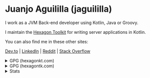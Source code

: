 # Juanjo Aguililla (jaguililla)

I work as a JVM Back-end developer using Kotlin, Java or Groovy.

I maintain the [Hexagon Toolkit] for writing server applications in Kotlin.

You can also find me in these other sites:

[Dev.to] | [LinkedIn] | [Reddit] | [Stack Overflow]

[Hexagon Toolkit]: https://hexagontk.com

[Dev.to]: https://dev.to/jaguililla
[LinkedIn]: https://www.linkedin.com/in/jaguililla
[Reddit]: https://www.reddit.com/user/jaguililla
[Stack Overflow]: https://stackoverflow.com/users/973418/jaguililla
[Twitter]: https://twitter.com/jaguililla

<details>
  <summary>GPG (hexagonkt.com)</summary>

  ### GPG Key Proof

  I hereby claim:

  * I am `jaguililla` [(Juanjo Aguililla) on GitHub](https://github.com/jaguililla).
  * I have a public key (issued to `project@hexagonkt.com`) whose fingerprint is:
    [792B D37F F598 91C4 AC6F  8D92 3B26 711D 2AEE 3721][Key]

  To claim this, I am signing this public key (with the command: `gpg --armor --detach-sig hexagonkt_public.key`):

  ```
  -----BEGIN PGP PUBLIC KEY BLOCK-----

  mQINBF7SaUMBEADCbJcPxCQdt8vjfE2r6gVaq0F0SF4ukGAFkWFlgAlXfmYadLP6
  ydP5P2ij0cpmnEgq982GxAPAFyTeFLPdmJAJ8oVXvb6pQUP7qpkn5q3Oi7bhW5ge
  g2ZDbTVyvD4KdYF7xgjnaiJJjylQZ9PrBUDzab11hr6r5woC3qQ8NBAkIVOshdpq
  jjjBnvtBOY/ZlJ9P5drzYLuJpX6BPSag+oAzqbbHYeKTX4O8fuR1GE3S8K+CJwfn
  pl5up3Y2PF6JlNzIs889czlhJJNKZy4HvQ+UdoJ46vK7OthXePBTKMqNjRwsdJad
  6tRRDylwXc/hys7oLjhXdaCfDq7y3WCb7GU9fGsWeHc0izIIeUSQX29O84/ZaAq9
  GP8l3+CiN44qqQeSK00FRPRROHjwCPFNRsQgSZBaEsJt7pIYKcbpMO828fxV/QTe
  4WqZGfl1iLf/lUbTUx9oYszrYmVZ17G2+yjDLSSYNW/V7TcmNrb4wZiP6gDMOqmD
  lbfsL57fBpUCXZcvtdov9XrVrpTgGFmzTCfjpz9iogbT406plOA3rtDBBLe+4tDg
  FIhRronVw3z5Mf6H4HLkqH0z7KEqh2ak1vjx9FV2C8Mm8meOawXuVgmWMsTlKOmR
  iZ5ySVSVm0CCiZ+L32Wun2zIrKTOSCP/qagNlsE2OiVR8CTnKY/2WGPLdwARAQAB
  tE1IZXhhZ29uIFRvb2xraXQgKEtleSB1c2VkIHRvIHNpZ24gcHVibGlzaGVkIGJp
  bmFyaWVzKSA8cHJvamVjdEBoZXhhZ29ua3QuY29tPokCVAQTAQgAPhYhBHkr03/1
  mJHErG+NkjsmcR0q7jchBQJe0mlDAhsDBQkFo5qABQsJCAcCBhUKCQgLAgQWAgMB
  Ah4BAheAAAoJEDsmcR0q7jchwVYP+wVDutjvwYOKh7M5L4VJqd/HAWBbKEFFs14r
  iSMb50t9uOdu1zWMN3re7UZL7Aks0bo7PY0Jd+aP+A7nd8AJ37lMzoB+G2NHTgjI
  UCkEBbMqGu4UKn7RWzc27L/wQqfffoYxD1qfLtGymzmlnsd3ES5k7Sa7c/RpJFUe
  gjp+4R0M4UT8M0Q0Y7Ly8Bn3UjbSbGAj0p9SAx5qrehTrPRaD0l1m3eMThTgRYcn
  /fdlTmT5EjhgG5f9rUcC8MR39IWrh0KeXh53qzgoA2qQ9QbYm8WvI/HwlPPm8yJz
  bJro3Q0DfGXCFDxRw+wlVfr3R9N3WalMm2/w9VIlc1biloCXf6nnxInk1eXHGKsa
  UpuHm9mJ99teHGynod7y3IORNHbQGDBSgXaXTDgZpMueUZREsTCo75VZe0QjSkyB
  Izs3tmvGgXLqBuxU4va7nxcnR/97oJqYAfRTi5eZpNm84Vi8hVQB/pgJZgZOmHLW
  No3IHDXYhjeTrb0Jk5VU6svS2BTFSE+dU5bTpTTiHc0QGGtjge6y/9sn1xMLnaJ0
  BDyFoTfgISuZsvLZlRnIyBVnUbkSPx+f3y7b0yY3QSTj0ZJdqlGGyVEGGNYiU1n/
  z94TvoUvns7sJ1FBmpkXyYYBYvG6IIPD30XRuIrOe58f19nJieKxnWZPRySYrnpI
  qKPNUMMmuQINBF7SaUMBEADhk4xgHrsaec0CePF7A2eL0oEoXEEvOVOMvNWrSfd0
  Ec2G/zk5EBOw+u3mLLk3CjzzQ9bEvbDkINIu1A1XKIhMQLllPbN3Oy0up3ZtXq3o
  t6x4Yrpl5yemzIhPL0TvlMUt2G7+qYS089/R5T4Rb5j2DGiBztiE1PvBZktBQxgz
  OGvYotTAgGYqADNveW+lQRy4lqWCghuXDllSHm102l/saWDwFhb2Sywb+xgh6CD+
  UQfDPw5E2bfdC+Ho0xGQmwvQyBFgGW7oZ6m0Ozb/K4bKfyOohD/WEIa2iSzgQUJj
  +kYVvdUeTUheYoeuPNJrjUtDEnR8hoalr/Di6YdE9Vyw09e1/IM3kngIlXedHP4/
  hUXuq/44QYAWKXgtZQ4Tjm/KVG1MsbjD7emAJ1aLNE1+WU1K1A44jr2Pwgu0WFOC
  CSvQHz/cxGmDN9kZNC/Ufeu7eQHuRB7kxUXu/m+qcsWkWLPNhkRICQZAWuEaTPX+
  cguqXsxBxpRFqasRiCJ0eXSVObYsojv0AMb6Rd3vBa7wVJLyWydWK4279fA1EqG6
  71EzZWqdw+56BFIooO20r8DWEXaPNeeyB4ymcg9lz6hG7hx9kBujI77wwELE4NBL
  eBOhE8+kQDkd4Ygk81ZPhBiQLQ+S7lMzVz3VHx0ve9GCZQ+VfBUHtdiG3uHY7RjY
  qQARAQABiQI8BBgBCAAmFiEEeSvTf/WYkcSsb42SOyZxHSruNyEFAl7SaUMCGwwF
  CQWjmoAACgkQOyZxHSruNyGV/g/8DrpUsYN4ri/SHEHvhM92FtyuSrhqd8MF5NYs
  A3R24bJthrKcmS20qWqyK4mf+gP0ngWZsR1piCuS7hZGJ93gHkIBkwg5AvJD4i/6
  n3qJyZcIA6hcHjyo+TlVelnSnlqWoqc3NuS+krb+GlEYUDQmTPbYRvj8pifWgu84
  YK532XJb8Egeq4mZ6zgQRmT/SKwMh+pTUeB6KueyxehT5vMMFZy1jIc+RzcuKIMf
  KwJ9SmISP910MVFik9++Ou0wFLhcnnSmGOfoQhuVenQSYNeSsV3JnASaqwqzabiG
  xhLtsCxyzPlXt6oZcjg4ktG7EknWNb3khdOsfCpdx2ZKA2hQ0YxbQ5Z6hDyVMkBC
  /4kBBlWU0PjuN4Blls3fTWP0S/sI9gmRRFuaURkCoP0WBrxaIdiJCcM+rFiXI5d3
  kxHY1Otu8HCX1STsBh/Al9AuZqrpAmBDDMq/9BWckSKvYBubFhZN7aKHBIi4Uuaa
  lHfPrk67nbMfdK8jlfbQ2qWwZUVfYJwPG8tZQlrWnZ3GcPRsshnj3NikkYrIQQNW
  CZwjvDH5JIibXNd1Gt6pIaDfup3S5MRwzfE0O0zDJUM2A84F+16adrys/gRpPyAB
  +FgfvrpEI6934Es+4wKixc3HdPEciCwQ61mJ/nyrpxOz7o+bPGcmPwnzP3qiuI0H
  aoqYg4Q=
  =RXeZ
  -----END PGP PUBLIC KEY BLOCK-----
  ```

  With the key [792B D37F F598 91C4 AC6F  8D92 3B26 711D 2AEE 3721][Key],
  yielding the signature:

  ```
  -----BEGIN PGP SIGNATURE-----

  iQIzBAABCAAdFiEEeSvTf/WYkcSsb42SOyZxHSruNyEFAl8Sy84ACgkQOyZxHSru
  NyEe+g/9EYdPBeuUmWFAnQ5cSmKq0SHIJ03jfNgNISP/2rO/2DBEC+F/CBrtdJAU
  r/IZgdRXLTv3YRf1UemSXU2ZczdpridBljYD95x8BgH18p9y+t7Llg78XspYpsU1
  jXVVvOgJDomzfHaSd3bXI/1j7+N+E3YfMjuTdt3pVSJC1+0jOyYyAyMR/iG5hIK+
  gcHbCZ/w4iqK3hbrHBAssLhcTFIT+TBDXATQXDf5N35Zkc1YPdjC39/bV04YFPv0
  VfYMsb+agUfnDOfqJ7TRgNsiAlKKx1/ZfNR3U//nYJg4kVQL+jhaWJxSszudl2mL
  l8/qJGZLzE/LKU/az3Xpw8gtoH5Pe94879IE29z8GqgAmgkKhR1UGe+wL2W4LzXI
  bYc9wHTdLdvOKhUYvQxFD/rRIjchSg4TljgwEgAOILFdQyExanQ9Lv9OMvb+TaLW
  2h+WIg5Gzhq/kF+1WPgYod1VDTmozot0vlFQZ19YwIek4q7YCLOhdjPgnpd8C/6n
  rQnf/OF3nFSp/tMCG5U/faut+yhUWZZw+DXCBZXzHA2d1PUjccZWC7ROv+x68+ML
  YRHccYH8EZcZy4em8WBFZfvj+TRDpK8ZCMXeOpfkaUozrKH0NSC0LCPy/Ve02QOm
  iRwCbmjSEmorzoeNjzov9eLm+DGVXwEdOLhu80kZkH48pVIRhMY=
  =9y00
  -----END PGP SIGNATURE-----
  ```

  This can be verified executing: `gpg --verify hexagonkt_public.key.asc hexagonkt_public.key`

  And finally, I am proving ownership of the GitHub account by posting this in my personal repository.

  [Key]: https://keys.openpgp.org/search?q=project%40hexagonkt.com
</details>

<details>
  <summary>GPG (hexagontk.com)</summary>

  ### GPG Key Proof

  I hereby claim:

  * I am `jaguililla` [(Juanjo Aguililla) on GitHub](https://github.com/jaguililla).
  * I have a public key (issued to `project@hexagontk.com`) whose fingerprint is:
    [1FBCEA0384E730C76A69153AB1C94C2E85275907][key2]

  To claim this, I am signing this public key (with the command: `gpg --armor --detach-sig hexagonkt_public.key`):

  ```
  -----BEGIN PGP PUBLIC KEY BLOCK-----

  mDMEZmiZExYJKwYBBAHaRw8BAQdAH2SjzadZbWhpZXjfNjKHExB81TYTX6Dpqov5
  u8m4noG0TUhleGFnb24gVG9vbGtpdCAoS2V5IHVzZWQgdG8gc2lnbiBwdWJsaXNo
  ZWQgYmluYXJpZXMpIDxwcm9qZWN0QGhleGFnb250ay5jb20+iJMEExYKADsWIQQf
  vOoDhOcwx2ppFTqxyUwuhSdZBwUCZmiZEwIbAwULCQgHAgIiAgYVCgkICwIEFgID
  AQIeBwIXgAAKCRCxyUwuhSdZB6bmAP4o24ocscbPKyhlipTbqmURLrYj51PDEmxy
  178UoadNyAD+J3D+lBRyJGihsleM8eoD4z9KdU6dnUG618fe4j6KnA64OARmaJkT
  EgorBgEEAZdVAQUBAQdAEjqvSqz2sXrpOZJrVcj3k6h1vGBlBat9lv5bMt6HTngD
  AQgHiHgEGBYKACAWIQQfvOoDhOcwx2ppFTqxyUwuhSdZBwUCZmiZEwIbDAAKCRCx
  yUwuhSdZB2NxAP0Y0Rn3prIRUN6ecjL6cUlVPtc6cw955j6qhgBq0SjdKgD/eaY1
  Qtq8BiGNS7ZVG4I/X30S81cvK8YuG88+DPgtgAk=
  =u4rt
  -----END PGP PUBLIC KEY BLOCK-----
  ```

  With the key [1FBCEA0384E730C76A69153AB1C94C2E85275907][key2],
  yielding the signature:

  ```
  -----BEGIN PGP SIGNATURE-----

  iHUEABYKAB0WIQQfvOoDhOcwx2ppFTqxyUwuhSdZBwUCZmn6rQAKCRCxyUwuhSdZ
  B1vjAP9tNUhltEl8gEyXo0uC9DJhzQUwUTbgc2Uhrf7wT5lMuwD8CFu+IdXkM+Ov
  5uHMhqDX2YC5K6SeP60ey4gMhw9xqwg=
  =alzf
  -----END PGP SIGNATURE-----
  ```

  This can be verified executing: `gpg --verify hexagonkt_public.key.asc hexagonkt_public.key`

  And finally, I am proving ownership of the GitHub account by posting this in my personal repository.

  [key2]: https://keyserver.ubuntu.com/pks/lookup?search=project%40hexagontk.com&op=index
</details>

<details>
  <summary>Stats</summary>

  ![GitHub Stats](https://github-readme-stats.vercel.app/api?username=jaguililla&show_icons=true&theme=transparent)

  <a href="https://stackexchange.com/users/946199/jamming">
    <img
      src="https://stackexchange.com/users/flair/946199.png?theme=dark"
      width="208"
      height="58"
      alt="profile for jamming on Stack Exchange, a network of free, community-driven Q&amp;A sites"
      title="profile for jamming on Stack Exchange, a network of free, community-driven Q&amp;A sites" />
  </a>
</details>
